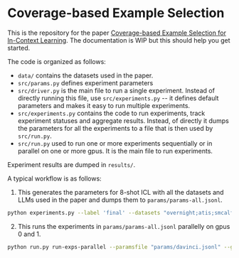# Coverage-based Example Selection

This is the repository for the paper [Coverage-based Example Selection for In-Context Learning](https://arxiv.org/abs/2305.14907). The documentation is WIP but this should help you get started.

The code is organized as follows:

- `data/` contains the datasets used in the paper.
- `src/params.py` defines experiment parameters
- `src/driver.py` is the main file to run a single experiment. Instead of directly running this file, use `src/experiments.py` -- it defines default parameters and makes it easy to run multiple experiments.
- `src/experiments.py` contains the code to run experiments, track experiment statuses and aggregate results. Instead, of directly it dumps the parameters for all the experiments to a file that is then used by `src/run.py`.
- `src/run.py` used to run one or more experiments sequentially or in parallel on one or more gpus. It is the main file to run experiments.

Experiment results are dumped in `results/`.

A typical workflow is as follows:

1. This generates the parameters for 8-shot ICL with all the datasets and LLMs used in the paper and dumps them to `params/params-all.jsonl`.

```bash
python experiments.py --label 'final' --datasets "overnight;atis;smcalflow-cs;geoquery;break;mtop" --seeds '0' --selectors "random;cosine;bm25;bertscore;bertscore_coverage" --lms "cushman;codex;starcoder;neo;llama7B;llama13B" --lm-batch-size 20 --batch-size 20 --n-shots '8'  --paramsfile "params/params-all.jsonl" --run --no-collate-results --baselines-exp
```

2. This runs the experiments in `params/params-all.jsonl` parallelly on gpus 0 and 1.

```bash
python run.py run-exps-parallel --paramsfile "params/davinci.jsonl" --gpus "0,1"
```

